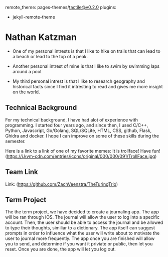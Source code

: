 remote_theme: pages-themes/tactile@v0.2.0
plugins:
- jekyll-remote-theme

# Nathan Katzman

* One of my personal intrests is that I like to hike on trails that can lead to a beach or lead to the top of a peak.

* Another personal intrest of mine is that I like to swim by swimming laps around a pool.

* My third personal intrest is that I like to research geography and historical facts since I find it intresting to read and gives me more insight on the world.

## Technical Background

For my technical background, I have had alot of experience with programming. I started four years ago, and since then, I used C/C++, Python, Javascript, Go/Golang, SQL/SQLite, HTML, CSS, github, Flask, Ghidra and docker. I hope I can improve on some of these skills during the semester.

Here is a link to a link of one of my favorite memes: It is trollface! Have fun!
(https://i.kym-cdn.com/entries/icons/original/000/000/091/TrollFace.jpg)

## Team Link

Link: (https://github.com/ZachVeenstra/TheTuringTrio)

## Term Project

The the term project, we have decided to create a journaling app. The app will be ran through IOS. The journal will allow the user to log into a specific account. Then, the user should be able to access the journal and be allowed to type their thoughts, similiar to a dictionary. The app itself can suggest prompts in order to influence what the user will write about to motivate the user to journal more frequently. The app once you are finished will allow you to send, and determine if you want it priviate or public, then let you reset. Once you are done, the app will let you log out. 
